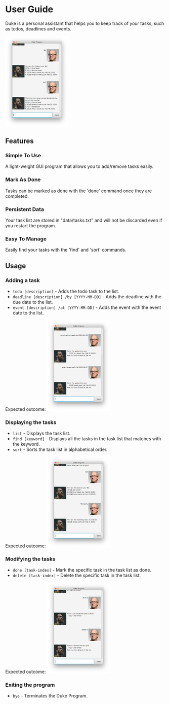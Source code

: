 # User Guide
Duke is a personal assistant that helps you to keep track of your tasks, such as todos, deadlines and events.

<img src="Ui.png" width="200">

## Features 

### Simple To Use
A light-weight GUI program that allows you to add/remove tasks easily.

### Mark As Done
Tasks can be marked as done with the 'done' command once they are completed.

### Persistent Data
Your task list are stored in "data/tasks.txt" and will not be discarded even if you restart the program.

### Easy To Manage
Easily find your tasks with the 'find' and 'sort' commands.

## Usage

### Adding a task
- `todo [description]` - Adds the todo task to the list.
- `deadline [description] /by [YYYY-MM-DD]` - Adds the deadline with the due date to the list.
- `event [description] /at [YYYY-MM-DD]` - Adds the event with the event date to the list.

Expected outcome:
<img src="AddTask.png" width="200">

### Displaying the tasks
- `list` - Displays the task list.
- `find [keyword]` - Displays all the tasks in the task list that matches with the keyword.
- `sort` - Sorts the task list in alphabetical order.

Expected outcome:
<img src="ListFindTask.png" width="200">

### Modifying the tasks
- `done [task-index]` - Mark the specific task in the task list as done.
- `delete [task-index]` - Delete the specific task in the task list.

Expected outcome:
<img src="DoneDeleteTask.png" width="200">

### Exiting the program
- `bye` - Terminates the Duke Program.

